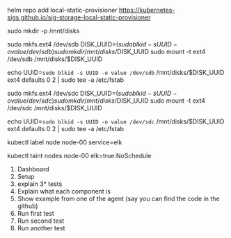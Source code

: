 helm repo add local-static-provisioner https://kubernetes-sigs.github.io/sig-storage-local-static-provisioner







sudo mkdir -p /mnt/disks

sudo mkfs.ext4 /dev/sdb
DISK_UUID=$(sudo blkid -s UUID -o value /dev/sdb) 
sudo mkdir /mnt/disks/$DISK_UUID
sudo mount -t ext4 /dev/sdb /mnt/disks/$DISK_UUID

echo UUID=`sudo blkid -s UUID -o value /dev/sdb` /mnt/disks/$DISK_UUID ext4 defaults 0 2 | sudo tee -a /etc/fstab




sudo mkfs.ext4 /dev/sdc
DISK_UUID=$(sudo blkid -s UUID -o value /dev/sdc) 
sudo mkdir /mnt/disks/$DISK_UUID
sudo mount -t ext4 /dev/sdc /mnt/disks/$DISK_UUID

echo UUID=`sudo blkid -s UUID -o value /dev/sdc` /mnt/disks/$DISK_UUID ext4 defaults 0 2 | sudo tee -a /etc/fstab


kubectl label node node-00 service=elk

kubectl taint nodes node-00 elk=true:NoSchedule







1. Dashboard
2. Setup
3. explain 3* tests
3. Explain what each component is
4. Show example from one of the agent (say you can find the code in the github)
5. Run first test
6. Run second test
7. Run another test
